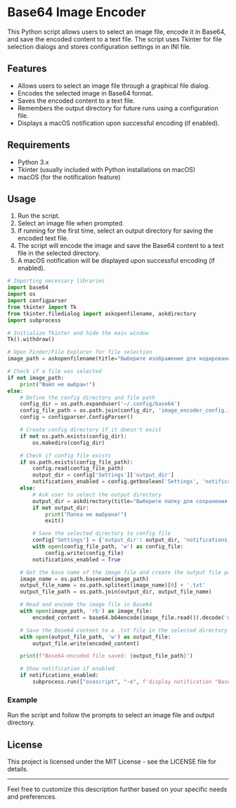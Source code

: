 
# Base64 Image Encoder

This Python script allows users to select an image file, encode it in Base64, and save the encoded content to a text file. The script uses Tkinter for file selection dialogs and stores configuration settings in an INI file.

## Features

- Allows users to select an image file through a graphical file dialog.
- Encodes the selected image in Base64 format.
- Saves the encoded content to a text file.
- Remembers the output directory for future runs using a configuration file.
- Displays a macOS notification upon successful encoding (if enabled).

## Requirements

- Python 3.x
- Tkinter (usually included with Python installations on macOS)
- macOS (for the notification feature)

## Usage

1. Run the script.
2. Select an image file when prompted.
3. If running for the first time, select an output directory for saving the encoded text file.
4. The script will encode the image and save the Base64 content to a text file in the selected directory.
5. A macOS notification will be displayed upon successful encoding (if enabled).

```python
# Importing necessary libraries
import base64
import os
import configparser
from tkinter import Tk
from tkinter.filedialog import askopenfilename, askdirectory
import subprocess

# Initialize Tkinter and hide the main window
Tk().withdraw()

# Open Finder/File Explorer for file selection
image_path = askopenfilename(title="Выберите изображение для кодирования", filetypes=[("Image files", "*.png *.jpg *.jpeg *.gif")])

# Check if a file was selected
if not image_path:
    print("Файл не выбран!")
else:
    # Define the config directory and file path
    config_dir = os.path.expanduser('~/.config/base64')
    config_file_path = os.path.join(config_dir, 'image_encoder_config.ini')
    config = configparser.ConfigParser()

    # Create config directory if it doesn't exist
    if not os.path.exists(config_dir):
        os.makedirs(config_dir)

    # Check if config file exists
    if os.path.exists(config_file_path):
        config.read(config_file_path)
        output_dir = config['Settings']['output_dir']
        notifications_enabled = config.getboolean('Settings', 'notifications_enabled', fallback=True)
    else:
        # Ask user to select the output directory
        output_dir = askdirectory(title="Выберите папку для сохранения закодированного файла")
        if not output_dir:
            print("Папка не выбрана!")
            exit()

        # Save the selected directory to config file
        config['Settings'] = {'output_dir': output_dir, 'notifications_enabled': 'true'}
        with open(config_file_path, 'w') as config_file:
            config.write(config_file)
        notifications_enabled = True

    # Get the base name of the image file and create the output file path
    image_name = os.path.basename(image_path)
    output_file_name = os.path.splitext(image_name)[0] + '.txt'
    output_file_path = os.path.join(output_dir, output_file_name)

    # Read and encode the image file in Base64
    with open(image_path, 'rb') as image_file:
        encoded_content = base64.b64encode(image_file.read()).decode('utf-8')

    # Save the Base64 content to a .txt file in the selected directory
    with open(output_file_path, 'w') as output_file:
        output_file.write(encoded_content)

    print(f"Base64-encoded file saved: {output_file_path}")

    # Show notification if enabled
    if notifications_enabled:
        subprocess.run(["osascript", "-e", f'display notification "Base64-encoded file saved: {output_file_path}" with title "Notification"'])
```

### Example

Run the script and follow the prompts to select an image file and output directory.

## License

This project is licensed under the MIT License - see the LICENSE file for details.

---

Feel free to customize this description further based on your specific needs and preferences.
